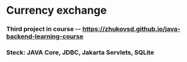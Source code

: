 # Currency exchange

### Third project in course -- https://zhukovsd.github.io/java-backend-learning-course
  

### Steck: JAVA Core, JDBC, Jakarta Servlets, SQLite
